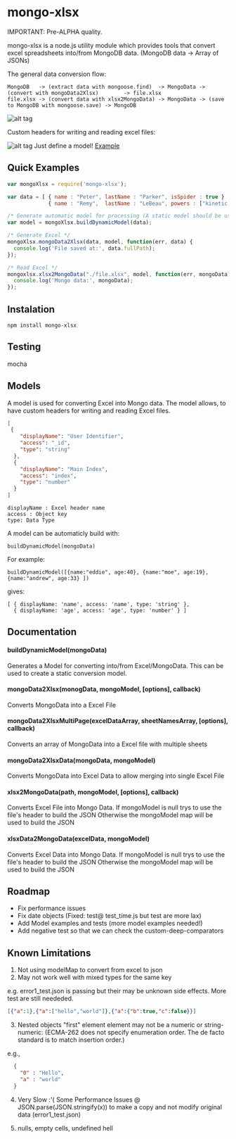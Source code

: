 # mongo-xlsx

IMPORTANT: Pre-ALPHA quality.

mongo-xlsx is a node.js utility module which provides tools that convert excel spreadsheets into/from MongoDB data.
(MongoDB data -> Array of JSONs)

The general data conversion flow:

```
MongoDB   -> (extract data with mongoose.find)  -> MongoData -> (convert with mongoData2Xlsx)        -> file.xlsx
file.xlsx -> (convert data with xlsx2MongoData) -> MongoData -> (save to MongoDB with mongoose.save) -> MongoDB
```

![alt tag](https://raw.github.com/moblox/mongo-xlsx/master/assets/sample.png)


Custom headers for writing and reading excel files:

![alt tag](https://raw.github.com/moblox/mongo-xlsx/master/assets/sample2.png)
Just define a model! [Example](https://github.com/Moblox/mongo-xlsx/tree/master/test/models/users_test.model.json)

## Quick Examples 

```javascript
var mongoXlsx = require('mongo-xlsx');

var data = [ { name : "Peter", lastName : "Parker", isSpider : true } , 
             { name : "Remy",  lastName : "LeBeau", powers : ["kinetic cards"] }];

/* Generate automatic model for processing (A static model should be used) */
var model = mongoXlsx.buildDynamicModel(data);

/* Generate Excel */
mongoXlsx.mongoData2Xlsx(data, model, function(err, data) {
  console.log('File saved at:', data.fullPath); 
});
```

```javascript
/* Read Excel */
mongoxlsx.xlsx2MongoData("./file.xlsx", model, function(err, mongoData) {
  console.log('Mongo data:', mongoData); 
});
```

## Instalation

`npm install mongo-xlsx`

## Testing

mocha

## Models

A model is used for converting Excel into Mongo data.
The model allows, to have custom headers for writing and reading Excel files.

```json
[
 {
    "displayName": "User Identifier",
    "access": "_id",
    "type": "string"
  },
  {
    "displayName": "Main Index",
    "access": "index",
    "type": "number"
  }
]
```

```
displayName : Excel header name
access : Object key
type: Data Type 
```

A model can be automaticly build with:

`buildDynamicModel(mongoData)`

For example:

`buildDynamicModel([{name:"eddie", age:40}, {name:"moe", age:19}, {name:"andrew", age:33} ])`

gives:

```
[ { displayName: 'name', access: 'name', type: 'string' },
  { displayName: 'age', access: 'age', type: 'number' } ]  
```


## Documentation

#### buildDynamicModel(mongoData)
Generates a Model for converting into/from Excel/MongoData.
This can be used to create a static conversion model.

#### mongoData2Xlsx(monogData, mongoModel, [options], callback)
Converts MongoData into a Excel File

#### mongoData2XlsxMultiPage(excelDataArray, sheetNamesArray, [options], callback)
Converts an array of MongoData into a Excel file with multiple sheets

#### mongoData2XlsxData(mongoData, mongoModel)
Converts MongoData into Excel Data to allow merging into single Excel File

#### xlsx2MongoData(path, mongoModel, [options], callback)
Converts Excel File into Mongo Data.
If mongoModel is null trys to use the file's header to build the JSON
Otherwise the mongoModel map will be used to build the JSON

#### xlsxData2MongoData(excelData, mongoModel)
Converts Excel Data into Mongo Data.
If mongoModel is null trys to use the file's header to build the JSON
Otherwise the mongoModel map will be used to build the JSON

## Roadmap

- Fix performance issues
- Fix date objects (Fixed: test@ test_time.js but test are more lax)
- Add Model examples and tests (more model examples needed!)
- Add negative test so that we can check the custom-deep-comparators

## Known Limitations

1. Not using modelMap to convert from excel to json
2. May not work well with mixed types for the same key

e.g. error1_test.json is passing but their may be unknown side effects. More test are still neededed.
```json
[{"a":1},{"a":["hello","world"]},{"a":{"b":true,"c":false}}]
```

3. Nested objects "first" element element may not be a numeric or string-numeric:
(ECMA-262 does not specify enumeration order. The de facto standard is to match insertion order.)

e.g., 
```json
  {
    "0" : "Hello",
    "a" : "world"
  }
```

4. Very Slow :'(
Some Performance Issues @ JSON.parse(JSON.stringify(x)) to make a copy and not modify original data (error1_test.json)

5. nulls, empty cells, undefined hell 
